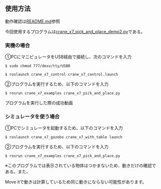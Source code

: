 ## 使用方法

動作確認は[README.md](https://github.com/piropann/crane_x7_ros/blob/master/crane_x7_examples/README.md)参照

今回使用するプログラムは[crane_x7_pick_and_place_demo2.py](https://github.com/shuta-tech/crane_x7_ros/blob/robot_design3/crane_x7_examples/scripts/crane_x7_pick_and_place_demo2.py)である。

### 実機の場合

①PCにマニピュレータをUSB経由で接続し、次のコマンドを入力

 `$ sudo chmod 777/dexv/tty/USB0`

 `$ roslaunch crane_x7_control crane_x7_control.launch`

②プログラムを実行するため、以下のコマンドを入力

 `$ rosrun crane_x7_examples crane_x7_pick_and_place.py`

プログラムを実行した際の成功動画

### シミュレータを使う場合

①PCでシミュレータを起動するため、以下のコマンドを入力

 `$ roslaunch crane_x7_gazebo crane_x7_with_table launch`

②プログラムを実行するため、以下のコマンドを入力

 `$ rosrun crane_x7_examples crane_x7_pick_and_place.py`

※このプログラムでは表示されている物体はつかまないため、動きだけの確認である。また、

Move itで動きは計算しているため同じ動きにならない可能性があります。